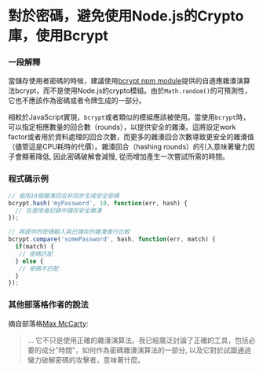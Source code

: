 # 對於密碼，避免使用Node.js的Crypto庫，使用Bcrypt

### 一段解釋

當儲存使用者密碼的時候，建議使用[bcrypt npm module](https://www.npmjs.com/package/bcrypt)提供的自適應雜湊演算法bcrypt，而不是使用Node.js的crypto模組。由於`Math.random()`的可預測性，它也不應該作為密碼或者令牌生成的一部分。

相較於JavaScript實現，`bcrypt`或者類似的模組應該被使用。當使用`bcrypt`時，可以指定相應數量的回合數（rounds），以提供安全的雜湊。這將設定work factor或者用於資料處理的回合次數，而更多的雜湊回合次數導致更安全的雜湊值（儘管這是CPU耗時的代價）。雜湊回合（hashing rounds）的引入意味著蠻力因子會顯著降低, 因此密碼破解會減慢, 從而增加產生一次嘗試所需的時間。

### 程式碼示例

```javascript
// 使用10個雜湊回合非同步生成安全密碼
bcrypt.hash('myPassword', 10, function(err, hash) {
  // 在使用者記錄中儲存安全雜湊
});

// 將提供的密碼輸入與已儲存的雜湊進行比較
bcrypt.compare('somePassword', hash, function(err, match) {
  if(match) {
   // 密碼匹配
  } else {
   // 密碼不匹配
  } 
});
```

### 其他部落格作者的說法

摘自部落格[Max McCarty](https://dzone.com/articles/nodejs-and-password-storage-with-bcrypt):
> ... 它不只是使用正確的雜湊演算法。我已經廣泛討論了正確的工具，包括必要的成分"時間"，如何作為密碼雜湊演算法的一部分, 以及它對於試圖通過蠻力破解密碼的攻擊者，意味著什麼。
